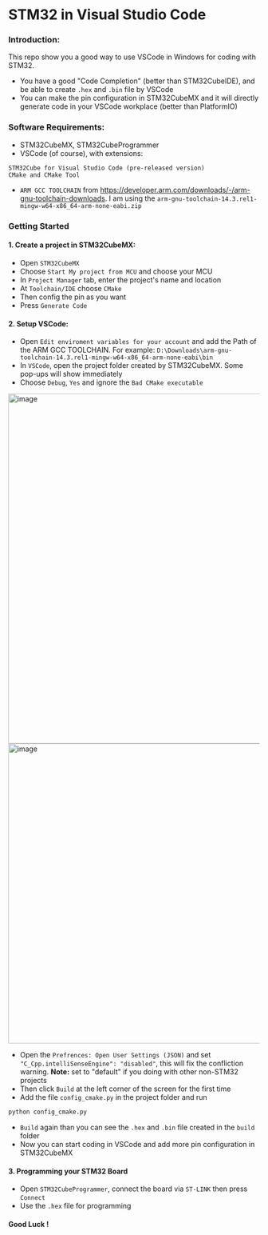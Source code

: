 # STM32 in Visual Studio Code

### Introduction:

This repo show you a good way to use VSCode in Windows for coding with STM32.

- You have a good "Code Completion" (better than STM32CubeIDE), and be able to create `.hex` and `.bin` file by VSCode
- You can make the pin configuration in STM32CubeMX and it will directly generate code in your VSCode workplace (better than PlatformIO)

### Software Requirements:

- STM32CubeMX, STM32CubeProgrammer
- VSCode (of course), with extensions:

```
STM32Cube for Visual Studio Code (pre-released version)
CMake and CMake Tool
```

- `ARM GCC TOOLCHAIN` from https://developer.arm.com/downloads/-/arm-gnu-toolchain-downloads. I am using the `arm-gnu-toolchain-14.3.rel1-mingw-w64-x86_64-arm-none-eabi.zip`

### Getting Started

#### 1. Create a project in STM32CubeMX:

- Open `STM32CubeMX`
- Choose `Start My project from MCU` and choose your MCU
- In `Project Manager` tab, enter the project's name and location
- At `Toolchain/IDE` choose `CMake`
- Then config the pin as you want
- Press `Generate Code`

#### 2. Setup VSCode:

- Open `Edit enviroment variables for your account` and add the Path of the ARM GCC TOOLCHAIN. For example: `D:\Downloads\arm-gnu-toolchain-14.3.rel1-mingw-w64-x86_64-arm-none-eabi\bin`
- In `VSCode`, open the project folder created by STM32CubeMX. Some pop-ups will show immediately
- Choose `Debug`, `Yes` and ignore the `Bad CMake executable`

<img width="700" alt="image" src="https://github.com/user-attachments/assets/14521847-f4c8-4f51-b245-b81e0a661e70" />

<img width="600" alt="image" src="https://github.com/user-attachments/assets/5b919b3e-e069-4223-b15d-a1bd9f9370b4" />

- Open the `Prefrences: Open User Settings (JSON)` and set `"C_Cpp.intelliSenseEngine": "disabled"`, this will fix the confliction warning. **Note:** set to "default" if you doing with other non-STM32 projects
- Then click `Build` at the left corner of the screen for the first time
- Add the file `config_cmake.py` in the project folder and run

```bash
python config_cmake.py
```

- `Build` again than you can see the `.hex` and `.bin` file created in the `build` folder
- Now you can start coding in VSCode and add more pin configuration in STM32CubeMX

#### 3. Programming your STM32 Board

- Open `STM32CubeProgrammer`, connect the board via `ST-LINK` then press `Connect`
- Use the `.hex` file for programming

#### Good Luck !
